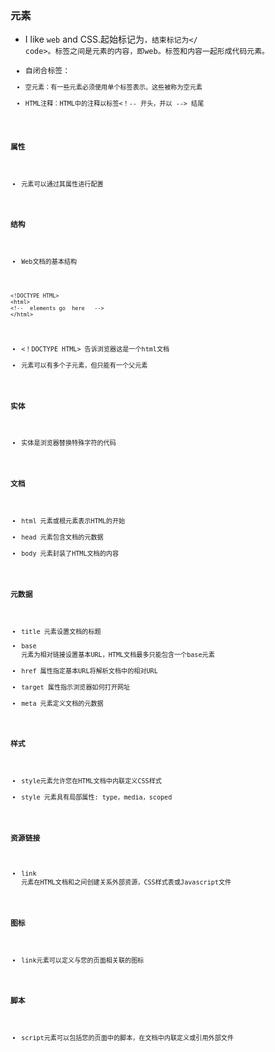 ### 元素
- I like <code>web</code> and CSS.起始标记为<code>，结束标记为</ code>。标签之间是元素的内容，即web。标签和内容一起形成代码元素。
- 自闭合标签：<code/>
- 空元素：有一些元素必须使用单个标签表示。这些被称为空元素
- HTML注释：HTML中的注释以标签<！-- 开头，并以 --> 结尾

### 属性
- 元素可以通过其属性进行配置

### 结构
- Web文档的基本结构
```
<!DOCTYPE HTML>
<html>
<!--  elements go  here   -->
</html>
```
- <！DOCTYPE HTML> 告诉浏览器这是一个html文档
- 元素可以有多个子元素，但只能有一个父元素

### 实体
- 实体是浏览器替换特殊字符的代码

### 文档
- html 元素或根元素表示HTML的开始
- head 元素包含文档的元数据
- body 元素封装了HTML文档的内容

### 元数据
- title 元素设置文档的标题
- base 元素为相对链接设置基本URL，HTML文档最多只能包含一个base元素
- href 属性指定基本URL将解析文档中的相对URL
- target 属性指示浏览器如何打开网址
- meta 元素定义文档的元数据

### 样式
- style元素允许您在HTML文档中内联定义CSS样式
- style 元素具有局部属性: type，media，scoped

### 资源链接
- link 元素在HTML文档和之间创建关系外部资源，CSS样式表或Javascript文件

### 图标
- link元素可以定义与您的页面相关联的图标

### 脚本
- script元素可以包括您的页面中的脚本，在文档中内联定义或引用外部文件